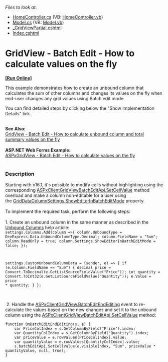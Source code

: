 <!-- default file list -->
*Files to look at*:

* [HomeController.cs](./CS/GridViewBatchEdit/Controllers/HomeController.cs) (VB: [HomeController.vb](./VB/GridViewBatchEdit/Controllers/HomeController.vb))
* [Model.cs](./CS/GridViewBatchEdit/Models/Model.cs) (VB: [Model.vb](./VB/GridViewBatchEdit/Models/Model.vb))
* [_GridViewPartial.cshtml](./CS/GridViewBatchEdit/Views/Home/_GridViewPartial.cshtml)
* [Index.cshtml](./CS/GridViewBatchEdit/Views/Home/Index.cshtml)
<!-- default file list end -->
# GridView - Batch Edit - How to calculate values on the fly
<!-- run online -->
**[[Run Online]](https://codecentral.devexpress.com/t124603/)**
<!-- run online end -->


This example demonstrates how to create an unbound column that calculates the sum of other columns and changes its values on the fly when end-user changes any grid values using Batch edit mode. <br>
<p>You can find detailed steps by clicking below the "Show Implementation Details" link .</p>
<p><strong><br>See Also:<br></strong><a href="https://www.devexpress.com/Support/Center/p/T124151">GridView - Batch Edit - How to calculate unbound column and total summary values on the fly</a> <br><br><strong>ASP.NET Web Forms Example:</strong><br><a href="https://www.devexpress.com/Support/Center/p/T114539">ASPxGridView - Batch Edit - How to calculate values on the fly</a><br><br></p>


<h3>Description</h3>

Starting with v16.1, it's possible to modify cells without highlighting using the corresponding&nbsp;<a href="https://documentation.devexpress.com/#AspNet/DevExpressWebScriptsASPxClientGridViewBatchEditApi_SetCellValuetopic">ASPxClientGridViewBatchEditApi.SetCellValue</a>&nbsp;method overload and make a column non-editable for a user using the&nbsp;<a href="https://documentation.devexpress.com/#AspNet/DevExpressWebGridDataColumnSettings_ShowEditorInBatchEditModetopic">GridDataColumnSettings.ShowEditorInBatchEditMode</a>&nbsp;property.<br><br>To implement the required task, perform the following steps:<br><br>1. Create an unbound column in the same manner as described in the <a href="https://documentation.devexpress.com/#AspNet/CustomDocument16859">Unbound Columns</a>&nbsp;help article:<br>
<code lang="cs">settings.Columns.Add(column =&gt;{
	column.UnboundType = DevExpress.Data.UnboundColumnType.Decimal;
	column.FieldName = "Sum";
	column.ReadOnly = true;
    column.Settings.ShowEditorInBatchEditMode = false;
});

settings.CustomUnboundColumnData = (sender, e) =&gt;
{
	if (e.Column.FieldName == "Sum") {
		decimal price = Convert.ToDecimal(e.GetListSourceFieldValue("Price"));
		int quantity = Convert.ToInt32(e.GetListSourceFieldValue("Quantity"));
		e.Value = price * quantity;
	}
};</code>
<p>&nbsp;</p>
<p>&nbsp;2. Handle the&nbsp;<a href="https://documentation.devexpress.com/#AspNet/DevExpressWebASPxGridViewScriptsASPxClientGridView_BatchEditEndEditingtopic">ASPxClientGridView.BatchEditEndEditing</a>&nbsp;event to re-calculate the values based on the new changes and set it to the unbound column using the&nbsp;<a href="https://documentation.devexpress.com/#AspNet/DevExpressWebASPxGridViewScriptsASPxClientGridViewBatchEditApi_SetCellValuetopic">ASPxClientGridViewBatchEditApi.SetCellValue</a>&nbsp;method:</p>
<code lang="js">function OnBatchEditEndEditing(s, e) {
    var PriceColIndex = s.GetColumnByField("Price").index;
    var QuantityColIndex = s.GetColumnByField("Quantity").index;
    var priceValue = e.rowValues[PriceColIndex].value;
    var quantityValue = e.rowValues[QuantityColIndex].value;
    s.batchEditApi.SetCellValue(e.visibleIndex, "Sum", priceValue * quantityValue, null, true);
}</code>

<br/>


